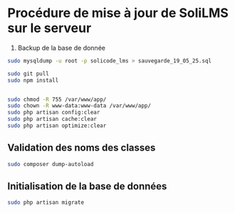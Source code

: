 # Procédure de mise à jour de SoliLMS sur le serveur


1. Backup de la base de donnée 


````bash
sudo mysqldump -u root -p solicode_lms > sauvegarde_19_05_25.sql
````


````bash
sudo git pull
sudo npm install


sudo chmod -R 755 /var/www/app/
sudo chown -R www-data:www-data /var/www/app/
sudo php artisan config:clear
sudo php artisan cache:clear
sudo php artisan optimize:clear
````

## Validation des noms des classes

````bash
sudo composer dump-autoload
````




## Initialisation de la base de données

````bash
sudo php artisan migrate
````


